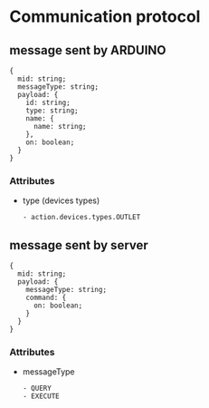 # Communication protocol

## message sent by ARDUINO

```
{
  mid: string;
  messageType: string;
  payload: {
    id: string;
    type: string;
    name: {
      name: string;
    },
    on: boolean;
  }
}
```

### Attributes

- type (devices types)

  ```
  - action.devices.types.OUTLET
  ```

## message sent by server

```
{
  mid: string;
  payload: {
    messageType: string;
    command: {
      on: boolean;
    }
  }
}
```

### Attributes

- messageType
  
  ```
  - QUERY
  - EXECUTE
  ```
